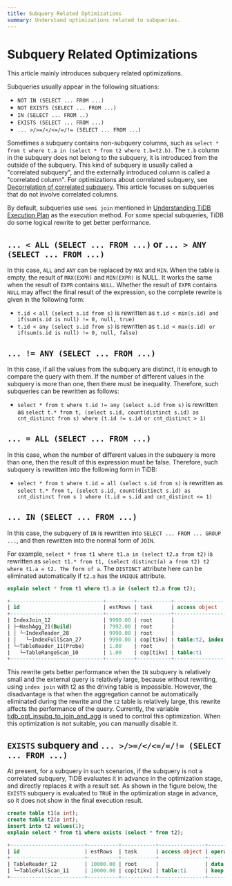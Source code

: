 ```yaml
---
title: Subquery Related Optimizations
summary: Understand optimizations related to subqueries.
---
```


# Subquery Related Optimizations

This article mainly introduces subquery related optimizations.

Subqueries usually appear in the following situations:

- `NOT IN (SELECT ... FROM ...)`
- `NOT EXISTS (SELECT ... FROM ...)`
- `IN (SELECT ... FROM ..)`
- `EXISTS (SELECT ... FROM ...)`
- `... >/>=/</<=/=/!= (SELECT ... FROM ...)`

Sometimes a subquery contains non-subquery columns, such as `select * from t where t.a in (select * from t2 where t.b=t2.b)`. The `t.b` column in the subquery does not belong to the subquery, it is introduced from the outside of the subquery. This kind of subquery is usually called a "correlated subquery", and the externally introduced column is called a "correlated column". For optimizations about correlated subquery, see [Decorrelation of correlated subquery](/correlated-subquery-optimization.md). This article focuses on subqueries that do not involve correlated columns.

By default, subqueries use `semi join` mentioned in [Understanding TiDB Execution Plan](/explain-overview.md) as the execution method. For some special subqueries, TiDB do some logical rewrite to get better performance.

## `... < ALL (SELECT ... FROM ...)` or `... > ANY (SELECT ... FROM ...)`

In this case, `ALL` and `ANY` can be replaced by `MAX` and `MIN`. When the table is empty, the result of `MAX(EXPR)` and `MIN(EXPR)` is NULL. It works the same when the result of `EXPR` contains `NULL`. Whether the result of `EXPR` contains `NULL` may affect the final result of the expression, so the complete rewrite is given in the following form:

- `t.id < all (select s.id from s)` is rewritten as `t.id < min(s.id) and if(sum(s.id is null) != 0, null, true)`
- `t.id < any (select s.id from s)` is rewritten as `t.id < max(s.id) or if(sum(s.id is null) != 0, null, false)`

## `... != ANY (SELECT ... FROM ...)`

In this case, if all the values from the subquery are distinct, it is enough to compare the query with them. If the number of different values in the subquery is more than one, then there must be inequality. Therefore, such subqueries can be rewritten as follows:

- `select * from t where t.id != any (select s.id from s)` is rewritten as `select t.* from t, (select s.id, count(distinct s.id) as cnt_distinct from s) where (t.id != s.id or cnt_distinct > 1)`

## `... = ALL (SELECT ... FROM ...)`

In this case, when the number of different values in the subquery is more than one, then the result of this expression must be false. Therefore, such subquery is rewritten into the following form in TiDB:

- `select * from t where t.id = all (select s.id from s)` is rewritten as `select t.* from t, (select s.id, count(distinct s.id) as cnt_distinct from s ) where (t.id = s.id and cnt_distinct <= 1)`

## `... IN (SELECT ... FROM ...)`

In this case, the subquery of `IN` is rewritten into `SELECT ... FROM ... GROUP ...`, and then rewritten into the normal form of `JOIN`.

For example, `select * from t1 where t1.a in (select t2.a from t2)` is rewritten as `select t1.* from t1, (select distinct(a) a from t2) t2 where t1.a = t2. The form of a`. The `DISTINCT` attribute here can be eliminated automatically if `t2.a` has the `UNIQUE` attribute.


```sql
explain select * from t1 where t1.a in (select t2.a from t2);
```

```sql
+------------------------------+---------+-----------+------------------------+----------------------------------------------------------------------------+
| id                           | estRows | task      | access object          | operator info                                                              |
+------------------------------+---------+-----------+------------------------+----------------------------------------------------------------------------+
| IndexJoin_12                 | 9990.00 | root      |                        | inner join, inner:TableReader_11, outer key:test.t2.a, inner key:test.t1.a |
| ├─HashAgg_21(Build)          | 7992.00 | root      |                        | group by:test.t2.a, funcs:firstrow(test.t2.a)->test.t2.a                   |
| │ └─IndexReader_28           | 9990.00 | root      |                        | index:IndexFullScan_27                                                     |
| │   └─IndexFullScan_27       | 9990.00 | cop[tikv] | table:t2, index:idx(a) | keep order:false, stats:pseudo                                             |
| └─TableReader_11(Probe)      | 1.00    | root      |                        | data:TableRangeScan_10                                                     |
|   └─TableRangeScan_10        | 1.00    | cop[tikv] | table:t1               | range: decided by [test.t2.a], keep order:false, stats:pseudo              |
+------------------------------+---------+-----------+------------------------+----------------------------------------------------------------------------+
```

This rewrite gets better performance when the `IN` subquery is relatively small and the external query is relatively large, because without rewriting, using `index join` with t2 as the driving table is impossible. However, the disadvantage is that when the aggregation cannot be automatically eliminated during the rewrite and the `t2` table is relatively large, this rewrite affects the performance of the query. Currently, the variable [tidb\_opt\_insubq\_to\_join\_and\_agg](/system-variables.md#tidb_opt_insubq_to_join_and_agg) is used to control this optimization. When this optimization is not suitable, you can manually disable it.

## `EXISTS` subquery and `... >/>=/</<=/=/!= (SELECT ... FROM ...)`

At present, for a subquery in such scenarios, if the subquery is not a correlated subquery, TiDB evaluates it in advance in the optimization stage, and directly replaces it with a result set. As shown in the figure below, the `EXISTS` subquery is evaluated to `TRUE` in the optimization stage in advance, so it does not show in the final execution result.


```sql
create table t1(a int);
create table t2(a int);
insert into t2 values(1);
explain select * from t1 where exists (select * from t2);
```

```sql
+------------------------+----------+-----------+---------------+--------------------------------+
| id                     | estRows  | task      | access object | operator info                  |
+------------------------+----------+-----------+---------------+--------------------------------+
| TableReader_12         | 10000.00 | root      |               | data:TableFullScan_11          |
| └─TableFullScan_11     | 10000.00 | cop[tikv] | table:t1      | keep order:false, stats:pseudo |
+------------------------+----------+-----------+---------------+--------------------------------+
```
